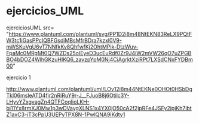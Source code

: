 # ejercicios_UML
ejerciciosUML
src= "https://www.plantuml.com/plantuml/svg/PP1D2i8m48NtEKN83ReLX9PQtFW3tc1iGasPPcIQBFGsdiMBsMfrBDra7kzxl0V9-mWSKuVgU6vT7NNfkKv8QhfwfKj2OhtMPik-DtzWuv-FpaMc0MRgMt0Q7WZDs25oIEyeD3ucEuRdf0Zr9J4iW2mVW26qO7uZPGBBO4bDOZ4WlhGKzuHIKQ6_zavzpYpM0Nj4CiAgrktXziRPt7LXSdCNxFYDBm00"

ejercicio 1

http://www.plantuml.com/plantuml/uml/LOv12i8m44NtEKNe0OHOt0HSbDgTkl06msIeATD4fir2nRiRuY9r-J__FJuoB8j6Otilc3Y-LHyvYZxgvagZn4QTFCoqIioLKH-bi11Yx8rmXJ0Mw1p3wDVaygXLNS1x4YX0jO50cA2f2jpRFe4JSFy2ipjKh7ibtZ1axC3-iT3cPpU3UEPyTPX8N-1PwlQNA9IKdty1
